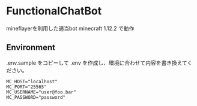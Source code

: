 FunctionalChatBot
=========

mineflayerを利用した適当bot
minecraft 1.12.2 で動作

## Environment

.env.sample をコピーして .env を作成し、環境に合わせて内容を書き換えてください。

```
MC_HOST="localhost"
MC_PORT="25565"
MC_USERNAME="user@foo.bar"
MC_PASSWORD="password"
```

